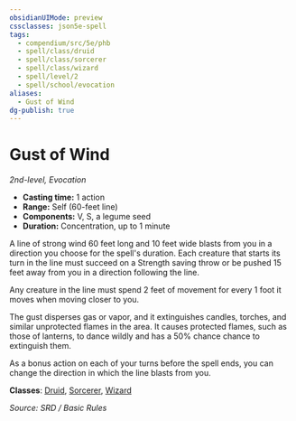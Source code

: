 ```yaml
---
obsidianUIMode: preview
cssclasses: json5e-spell
tags:
  - compendium/src/5e/phb
  - spell/class/druid
  - spell/class/sorcerer
  - spell/class/wizard
  - spell/level/2
  - spell/school/evocation
aliases:
  - Gust of Wind
dg-publish: true
---
```

# Gust of Wind
*2nd-level, Evocation*  

- **Casting time:** 1 action
- **Range:** Self (60-feet line)
- **Components:** V, S, a legume seed
- **Duration:** Concentration, up to 1 minute

A line of strong wind 60 feet long and 10 feet wide blasts from you in a direction you choose for the spell's duration. Each creature that starts its turn in the line must succeed on a Strength saving throw or be pushed 15 feet away from you in a direction following the line.

Any creature in the line must spend 2 feet of movement for every 1 foot it moves when moving closer to you.

The gust disperses gas or vapor, and it extinguishes candles, torches, and similar unprotected flames in the area. It causes protected flames, such as those of lanterns, to dance wildly and has a 50% chance chance to extinguish them.

As a bonus action on each of your turns before the spell ends, you can change the direction in which the line blasts from you.

**Classes**: [Druid](DND%20Markdown/compendium/classes/Druid/druid.md), [Sorcerer](sorcerer.md), [Wizard](wizard.md)

*Source: SRD / Basic Rules*